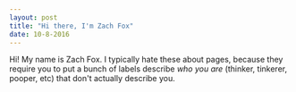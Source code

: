 ```yaml
---
layout: post
title: "Hi there, I'm Zach Fox"
date: 10-8-2016
---
```

Hi! 
My name is Zach Fox. I typically hate these about pages, because they require you to put a bunch of labels describe _who you are_ (thinker, tinkerer, pooper, etc) that don't actually describe you.  
